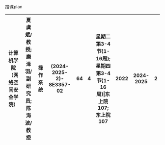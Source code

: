蹭课plan

| 计算机学院（网络空间安全学院） | 夏虞斌/教授;糜泽羽/副研究员;陈海波/教授 | 操作系统 | (2024-2025-2)-SE3357-02 | 64   | 4    | 星期二第3-4节{1-16周};星期四第3-4节{1-16周}\|东上院107;东上院107 | 2022 | 2024-2025 | 2    |
| ------------------------------ | --------------------------------------- | -------- | ----------------------- | ---- | ---- | ------------------------------------------------------------ | ---- | --------- | ---- |
